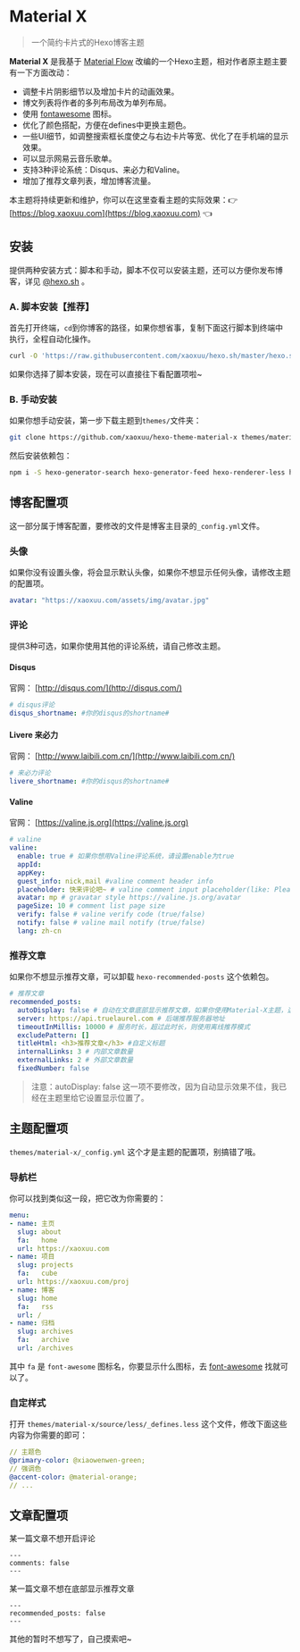 # Material X

> 一个简约卡片式的Hexo博客主题

**Material X** 是我基于 [Material Flow](https://github.com/stkevintan/hexo-theme-material-flow) 改编的一个Hexo主题，相对作者原主题主要有一下方面改动：

- 调整卡片阴影细节以及增加卡片的动画效果。
- 博文列表将作者的多列布局改为单列布局。
- 使用 [fontawesome](http://fontawesome.io) 图标。
- 优化了颜色搭配，方便在defines中更换主题色。
- 一些UI细节，如调整搜索框长度使之与右边卡片等宽、优化了在手机端的显示效果。
- 可以显示网易云音乐歌单。
- 支持3种评论系统：Disqus、来必力和Valine。
- 增加了推荐文章列表，增加博客流量。

本主题将持续更新和维护，你可以在这里查看主题的实际效果：👉 [https://blog.xaoxuu.com](https://blog.xaoxuu.com) 👈



## 安装

提供两种安装方式：脚本和手动，脚本不仅可以安装主题，还可以方便你发布博客，详见 [@hexo.sh](https://github.com/xaoxuu/hexo.sh) 。



### A. 脚本安装【推荐】

首先打开终端，`cd`到你博客的路径，如果你想省事，复制下面这行脚本到终端中执行，全程自动化操作。

```bash
curl -O 'https://raw.githubusercontent.com/xaoxuu/hexo.sh/master/hexo.sh' -# && chmod 777 hexo.sh && . hexo.sh m x
```

如果你选择了脚本安装，现在可以直接往下看配置项啦~

### B. 手动安装

如果你想手动安装，第一步下载主题到`themes/`文件夹：

```bash
git clone https://github.com/xaoxuu/hexo-theme-material-x themes/material-x
```

然后安装依赖包：

```bash
npm i -S hexo-generator-search hexo-generator-feed hexo-renderer-less hexo-autoprefixer hexo-generator-json-content hexo-recommended-posts
```



## 博客配置项

这一部分属于博客配置，要修改的文件是博客主目录的`_config.yml`文件。



### 头像

如果你没有设置头像，将会显示默认头像，如果你不想显示任何头像，请修改主题的配置项。

```yaml
avatar: "https://xaoxuu.com/assets/img/avatar.jpg"
```
### 评论

提供3种可选，如果你使用其他的评论系统，请自己修改主题。

#### Disqus

官网： [http://disqus.com/](http://disqus.com/)

```yaml
# disqus评论
disqus_shortname: #你的disqus的shortname#
```

#### Livere 来必力

官网： [http://www.laibili.com.cn/](http://www.laibili.com.cn/)

```yaml
# 来必力评论
livere_shortname: #你的disqus的shortname#
```
#### Valine

官网： [https://valine.js.org](https://valine.js.org)

```yaml
# valine
valine:
  enable: true # 如果你想用Valine评论系统，请设置enable为true
  appId:  
  appKey:  
  guest_info: nick,mail #valine comment header info
  placeholder: 快来评论吧~ # valine comment input placeholder(like: Please leave your footprints )
  avatar: mp # gravatar style https://valine.js.org/avatar
  pageSize: 10 # comment list page size
  verify: false # valine verify code (true/false)
  notify: false # valine mail notify (true/false)
  lang: zh-cn
```

### 推荐文章

如果你不想显示推荐文章，可以卸载 `hexo-recommended-posts` 这个依赖包。

```yaml
# 推荐文章
recommended_posts:
  autoDisplay: false # 自动在文章底部显示推荐文章，如果你使用Material-X主题，这里要设置为false。
  server: https://api.truelaurel.com # 后端推荐服务器地址
  timeoutInMillis: 10000 # 服务时长，超过此时长，则使用离线推荐模式
  excludePattern: []
  titleHtml: <h3>推荐文章</h3> #自定义标题
  internalLinks: 3 # 内部文章数量
  externalLinks: 2 # 外部文章数量
  fixedNumber: false
```

> 注意：autoDisplay: false 这一项不要修改，因为自动显示效果不佳，我已经在主题里给它设置显示位置了。



## 主题配置项

`themes/material-x/_config.yml` 这个才是主题的配置项，别搞错了哦。



### 导航栏

你可以找到类似这一段，把它改为你需要的：

```yaml
menu:
- name: 主页
  slug: about
  fa:   home
  url: https://xaoxuu.com
- name: 项目
  slug: projects
  fa:   cube
  url: https://xaoxuu.com/proj
- name: 博客
  slug: home
  fa:   rss
  url: /
- name: 归档
  slug: archives
  fa:   archive
  url: /archives
```

其中 `fa` 是 `font-awesome` 图标名，你要显示什么图标，去 [font-awesome](https://fontawesome.com/icons?d=gallery) 找就可以了。



### 自定样式

打开 `themes/material-x/source/less/_defines.less` 这个文件，修改下面这些内容为你需要的即可：

```yaml
// 主题色
@primary-color: @xiaowenwen-green;
// 强调色
@accent-color: @material-orange;
// ...
```



## 文章配置项

某一篇文章不想开启评论

```
---
comments: false
---
```

某一篇文章不想在底部显示推荐文章

```
---
recommended_posts: false
---
```





其他的暂时不想写了，自己摸索吧~
